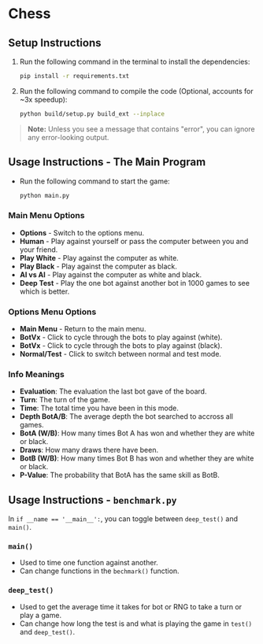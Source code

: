# Chess

## Setup Instructions

1. Run the following command in the terminal to install the dependencies:
    ```bash
    pip install -r requirements.txt
    ```

2. Run the following command to compile the code (Optional, accounts for ~3x speedup):
    ```bash
    python build/setup.py build_ext --inplace
    ```
> **Note:** Unless you see a message that contains "error", you can ignore any error-looking output.

## Usage Instructions - The Main Program

- Run the following command to start the game:
    ```bash
    python main.py
    ```
### Main Menu Options

 - **Options** - Switch to the options menu.
 - **Human** - Play against yourself or pass the computer between you and your friend.
 - **Play White** - Play against the computer as white.
 - **Play Black** - Play against the computer as black.
 - **AI vs AI** - Play against the computer as white and black.
 - **Deep Test** - Play the one bot against another bot in 1000 games to see which is better.

### Options Menu Options

 - **Main Menu** - Return to the main menu.
 - **BotVx** - Click to cycle through the bots to play against (white).
 - **BotVx** - Click to cycle through the bots to play against (black).
 - **Normal/Test** - Click to switch between normal and test mode.

### Info Meanings

 - **Evaluation**: The evaluation the last bot gave of the board.
 - **Turn**: The turn of the game.
 - **Time**: The total time you have been in this mode.
 - **Depth BotA/B**: The average depth the bot searched to accross all games.
 - **BotA (W/B)**: How many times Bot A has won and whether they are white or black.
 - **Draws**: How many draws there have been.
 - **BotB (W/B)**: How many times Bot B has won and whether they are white or black.
 - **P-Value**: The probability that BotA has the same skill as BotB.

## Usage Instructions - `benchmark.py`

In `if __name == '__main__':`, you can toggle between `deep_test()` and `main()`.

### `main()`

 - Used to time one function against another.
 - Can change functions in the `bechmark()` function.

### `deep_test()`

 - Used to get the average time it takes for bot or RNG to take a turn or play a game.
 - Can change how long the test is and what is playing the game in `test()` and `deep_test()`.

